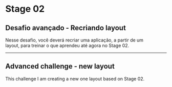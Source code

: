 # Stage 02
## Desafio avançado - Recriando layout
Nesse desafio, você deverá recriar uma aplicação, a partir de um layout, para treinar o que aprendeu até agora no Stage 02.

---

## Advanced challenge - new layout
This challenge I am creating a new one layout based on Stage 02.    
